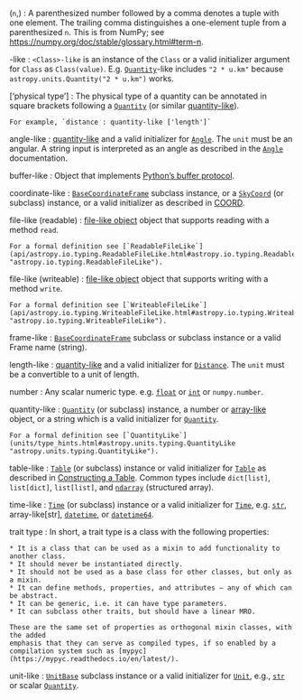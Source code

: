 (`n`,)
:   A parenthesized number followed by a comma denotes a tuple with one
    element. The trailing comma distinguishes a one-element tuple from a
    parenthesized `n`.
    This is from NumPy; see <https://numpy.org/doc/stable/glossary.html#term-n>.

-like
:   `<Class>-like` is an instance of the `Class` or a valid initializer argument
    for `Class` as `Class(value)`. E.g. [`Quantity`](api/astropy.units.Quantity.html#astropy.units.Quantity "astropy.units.Quantity")-like
    includes `"2 * u.km"` because `astropy.units.Quantity("2 * u.km")` works.

[‘physical type’]
:   The physical type of a quantity can be annotated in square brackets
    following a [`Quantity`](api/astropy.units.Quantity.html#astropy.units.Quantity "astropy.units.Quantity") (or similar [quantity-like](#term-quantity-like)).

    For example, `distance : quantity-like ['length']`

angle-like
:   [quantity-like](#term-quantity-like) and a valid initializer for [`Angle`](api/astropy.coordinates.Angle.html#astropy.coordinates.Angle "astropy.coordinates.Angle").
    The `unit` must be an angular. A string input is interpreted as an angle as
    described in the [`Angle`](api/astropy.coordinates.Angle.html#astropy.coordinates.Angle "astropy.coordinates.Angle") documentation.

buffer-like
:   Object that implements [Python’s buffer protocol](https://docs.python.org/3/c-api/buffer.html#bufferobjects).

coordinate-like
:   [`BaseCoordinateFrame`](api/astropy.coordinates.BaseCoordinateFrame.html#astropy.coordinates.BaseCoordinateFrame "astropy.coordinates.BaseCoordinateFrame") subclass instance, or a
    [`SkyCoord`](api/astropy.coordinates.SkyCoord.html#astropy.coordinates.SkyCoord "astropy.coordinates.SkyCoord") (or subclass) instance, or a valid
    initializer as described in [COORD](coordinates/skycoord.html#coordinates-initialization-coord).

file-like (readable)
:   [file-like object](https://docs.python.org/3/glossary.html#term-file-like-object "(in Python v3.13)") object that supports reading with a method `read`.

    For a formal definition see [`ReadableFileLike`](api/astropy.io.typing.ReadableFileLike.html#astropy.io.typing.ReadableFileLike "astropy.io.typing.ReadableFileLike").

file-like (writeable)
:   [file-like object](https://docs.python.org/3/glossary.html#term-file-like-object "(in Python v3.13)") object that supports writing with a method `write`.

    For a formal definition see [`WriteableFileLike`](api/astropy.io.typing.WriteableFileLike.html#astropy.io.typing.WriteableFileLike "astropy.io.typing.WriteableFileLike").

frame-like
:   [`BaseCoordinateFrame`](api/astropy.coordinates.BaseCoordinateFrame.html#astropy.coordinates.BaseCoordinateFrame "astropy.coordinates.BaseCoordinateFrame") subclass or subclass instance or
    a valid Frame name (string).

length-like
:   [quantity-like](#term-quantity-like) and a valid initializer for
    [`Distance`](api/astropy.coordinates.Distance.html#astropy.coordinates.Distance "astropy.coordinates.Distance"). The `unit` must be a convertible to a
    unit of length.

number
:   Any scalar numeric type. e.g. [`float`](https://docs.python.org/3/library/functions.html#float "(in Python v3.13)") or [`int`](https://docs.python.org/3/library/functions.html#int "(in Python v3.13)") or `numpy.number`.

quantity-like
:   [`Quantity`](api/astropy.units.Quantity.html#astropy.units.Quantity "astropy.units.Quantity") (or subclass) instance, a number or [array-like](https://numpy.org/doc/stable/glossary.html#term-array_like) object, or a string
    which is a valid initializer for [`Quantity`](api/astropy.units.Quantity.html#astropy.units.Quantity "astropy.units.Quantity").

    For a formal definition see [`QuantityLike`](units/type_hints.html#astropy.units.typing.QuantityLike "astropy.units.typing.QuantityLike").

table-like
:   [`Table`](api/astropy.table.Table.html#astropy.table.Table "astropy.table.Table") (or subclass) instance or valid initializer for
    [`Table`](api/astropy.table.Table.html#astropy.table.Table "astropy.table.Table") as described in [Constructing a Table](table/construct_table.html#construct-table). Common types
    include `dict[list]`, `list[dict]`, `list[list]`, and [`ndarray`](https://numpy.org/doc/stable/reference/generated/numpy.ndarray.html#numpy.ndarray "(in NumPy v2.3)")
    (structured array).

time-like
:   [`Time`](api/astropy.time.Time.html#astropy.time.Time "astropy.time.Time") (or subclass) instance or a valid initializer for
    [`Time`](api/astropy.time.Time.html#astropy.time.Time "astropy.time.Time"), e.g. [`str`](https://docs.python.org/3/library/stdtypes.html#str "(in Python v3.13)"), array-like[str], [`datetime`](https://docs.python.org/3/library/datetime.html#datetime.datetime "(in Python v3.13)"), or
    [`datetime64`](https://numpy.org/doc/stable/reference/arrays.scalars.html#numpy.datetime64 "(in NumPy v2.3)").

trait type
:   In short, a trait type is a class with the following properties:

    * It is a class that can be used as a mixin to add functionality to another class.
    * It should never be instantiated directly.
    * It should not be used as a base class for other classes, but only as a mixin.
    * It can define methods, properties, and attributes – any of which can be abstract.
    * It can be generic, i.e. it can have type parameters.
    * It can subclass other traits, but should have a linear MRO.

    These are the same set of properties as orthogonal mixin classes, with the added
    emphasis that they can serve as compiled types, if so enabled by a compilation system such as [mypyc](https://mypyc.readthedocs.io/en/latest/).

unit-like
:   [`UnitBase`](api/astropy.units.UnitBase.html#astropy.units.UnitBase "astropy.units.UnitBase") subclass instance or a valid initializer for
    [`Unit`](api/astropy.units.Unit.html#astropy.units.Unit "astropy.units.Unit"), e.g., [`str`](https://docs.python.org/3/library/stdtypes.html#str "(in Python v3.13)") or scalar [`Quantity`](api/astropy.units.Quantity.html#astropy.units.Quantity "astropy.units.Quantity").